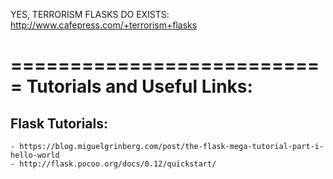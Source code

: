 YES, TERRORISM FLASKS DO EXISTS: http://www.cafepress.com/+terrorism+flasks


===========================
Tutorials and Useful Links:
===========================

Flask Tutorials:
----------------

    - https://blog.miguelgrinberg.com/post/the-flask-mega-tutorial-part-i-hello-world
    - http://flask.pocoo.org/docs/0.12/quickstart/
